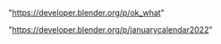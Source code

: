 "https://developer.blender.org/p/ok_what"

"https://developer.blender.org/p/januarycalendar2022"

 
